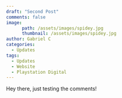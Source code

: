 ```yaml
---
draft: "Second Post"
comments: false
image:
      path: /assets/images/spidey.jpg
      thumbnail: /assets/images/spidey.jpg
author: Gabriel C
categories:
  - Updates
tags:
  - Updates
  - Website
  - Playstation Digital
---
```


Hey there, just testing the comments!
